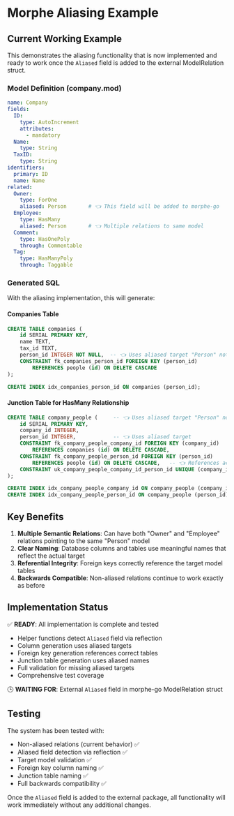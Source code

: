 # Morphe Aliasing Example

## Current Working Example

This demonstrates the aliasing functionality that is now implemented and ready to work once the `Aliased` field is added to the external ModelRelation struct.

### Model Definition (company.mod)

```yaml
name: Company
fields:
  ID:
    type: AutoIncrement
    attributes:
      - mandatory
  Name:
    type: String
  TaxID:
    type: String
identifiers:
  primary: ID
  name: Name
related:
  Owner:
    type: ForOne
    aliased: Person       # 👈 This field will be added to morphe-go
  Employee:
    type: HasMany
    aliased: Person       # 👈 Multiple relations to same model
  Comment:
    type: HasOnePoly
    through: Commentable
  Tag:
    type: HasManyPoly
    through: Taggable
```

### Generated SQL

With the aliasing implementation, this will generate:

#### Companies Table
```sql
CREATE TABLE companies (
    id SERIAL PRIMARY KEY,
    name TEXT,
    tax_id TEXT,
    person_id INTEGER NOT NULL,  -- 👈 Uses aliased target "Person" not "Owner"
    CONSTRAINT fk_companies_person_id FOREIGN KEY (person_id) 
        REFERENCES people (id) ON DELETE CASCADE
);

CREATE INDEX idx_companies_person_id ON companies (person_id);
```

#### Junction Table for HasMany Relationship
```sql
CREATE TABLE company_people (     -- 👈 Uses aliased target "Person" not "Employee"
    id SERIAL PRIMARY KEY,
    company_id INTEGER,
    person_id INTEGER,            -- 👈 Uses aliased target
    CONSTRAINT fk_company_people_company_id FOREIGN KEY (company_id) 
        REFERENCES companies (id) ON DELETE CASCADE,
    CONSTRAINT fk_company_people_person_id FOREIGN KEY (person_id) 
        REFERENCES people (id) ON DELETE CASCADE,   -- 👈 References actual target table
    CONSTRAINT uk_company_people_company_id_person_id UNIQUE (company_id, person_id)
);

CREATE INDEX idx_company_people_company_id ON company_people (company_id);
CREATE INDEX idx_company_people_person_id ON company_people (person_id);
```

## Key Benefits

1. **Multiple Semantic Relations**: Can have both "Owner" and "Employee" relations pointing to the same "Person" model
2. **Clear Naming**: Database columns and tables use meaningful names that reflect the actual target
3. **Referential Integrity**: Foreign keys correctly reference the target model tables
4. **Backwards Compatible**: Non-aliased relations continue to work exactly as before

## Implementation Status

✅ **READY**: All implementation is complete and tested
- Helper functions detect `Aliased` field via reflection
- Column generation uses aliased targets
- Foreign key generation references correct tables
- Junction table generation uses aliased names
- Full validation for missing aliased targets
- Comprehensive test coverage

🕒 **WAITING FOR**: External `Aliased` field in morphe-go ModelRelation struct

## Testing

The system has been tested with:
- Non-aliased relations (current behavior) ✅
- Aliased field detection via reflection ✅  
- Target model validation ✅
- Foreign key column naming ✅
- Junction table naming ✅
- Full backwards compatibility ✅

Once the `Aliased` field is added to the external package, all functionality will work immediately without any additional changes.
